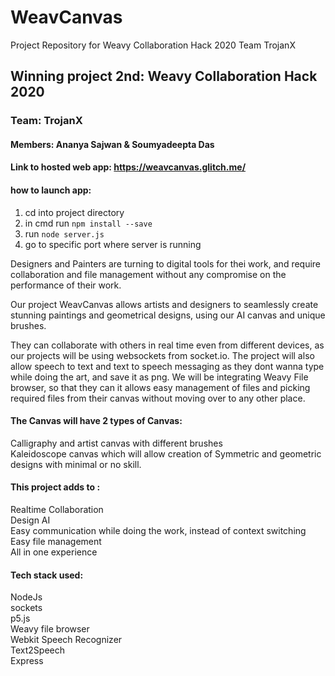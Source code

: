 # WeavCanvas
Project Repository for Weavy Collaboration Hack 2020 Team TrojanX

## Winning project 2nd: Weavy Collaboration Hack 2020
### Team: TrojanX
#### Members: Ananya Sajwan & Soumyadeepta Das

#### Link to hosted web app: https://weavcanvas.glitch.me/

#### how to launch app:
1) cd into project directory
2) in cmd run `npm install --save`
3) run `node server.js`
4) go to specific port where server is running


Designers and Painters are turning to digital tools for thei work, and require collaboration and file management without any compromise on the performance of their work.

Our project WeavCanvas allows artists and designers to seamlessly create stunning paintings and geometrical designs, using our AI canvas and unique brushes.

They can collaborate with others in real time even from different devices, as our projects will be using websockets from socket.io. The project will also allow speech to text and text to speech messaging as they dont wanna type while doing the art, and save it as png. We will be integrating Weavy File browser, so that they can it allows easy management of files and picking required files from their canvas without moving over to any other place.

#### The Canvas will have 2 types of Canvas:

Calligraphy and artist canvas with different brushes <br />
Kaleidoscope canvas which will allow creation of Symmetric and geometric designs with minimal or no skill. <br />

#### This project adds to :

Realtime Collaboration<br />
Design AI<br />
Easy communication while doing the work, instead of context switching<br />
Easy file management<br />
All in one experience<br />


#### Tech stack used:

NodeJs <br />
sockets <br />
p5.js <br />
Weavy file browser <br />
Webkit Speech Recognizer <br />
Text2Speech <br />
Express <br />
